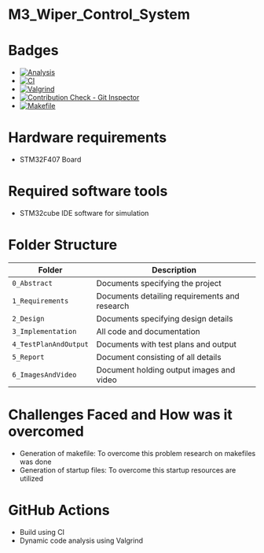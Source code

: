 # M3_Wiper_Control_System
# Badges
- [![Analysis](https://github.com/SaraniyaaSankar/M3_Wiper_Control_System/actions/workflows/Analysis.yml/badge.svg)](https://github.com/SaraniyaaSankar/M3_Wiper_Control_System/actions/workflows/Analysis.yml)
- [![CI](https://github.com/SaraniyaaSankar/M3_Wiper_Control_System/actions/workflows/main.yml/badge.svg)](https://github.com/SaraniyaaSankar/M3_Wiper_Control_System/actions/workflows/main.yml)
- [![Valgrind](https://github.com/SaraniyaaSankar/M3_Wiper_Control_System/actions/workflows/valgrind.yml/badge.svg)](https://github.com/SaraniyaaSankar/M3_Wiper_Control_System/actions/workflows/valgrind.yml)
- [![Contribution Check - Git Inspector](https://github.com/SaraniyaaSankar/M3_Wiper_Control_System/actions/workflows/git_inspector.yml/badge.svg)](https://github.com/SaraniyaaSankar/M3_Wiper_Control_System/actions/workflows/git_inspector.yml)
- [![Makefile](https://github.com/SaraniyaaSankar/M3_Wiper_Control_System/actions/workflows/Makefile.yml/badge.svg)](https://github.com/SaraniyaaSankar/M3_Wiper_Control_System/actions/workflows/Makefile.yml)
# Hardware requirements
- STM32F407 Board
# Required software tools
- STM32cube IDE software for simulation
# Folder Structure
Folder             | Description
-------------------| -----------------------------------------
`0_Abstract`    | Documents specifying the project
`1_Requirements`   | Documents detailing requirements and research
`2_Design`         | Documents specifying design details
`3_Implementation` | All code and documentation
`4_TestPlanAndOutput`      | Documents with test plans and output
`5_Report`  | Document consisting of all details
`6_ImagesAndVideo` | Document holding output images and video
# Challenges Faced and How was it overcomed
- Generation of makefile: To overcome this problem research on makefiles was done
- Generation of startup files: To overcome this startup resources are utilized 
# GitHub Actions
- Build using CI
- Dynamic code analysis using Valgrind
